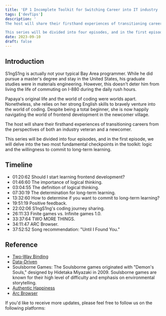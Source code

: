 ```yaml
---
title: 'EP 1 Incomplete Toolkit for Switching Career into IT industry | The Most Basic Checkpoints'
tags: ['devTips']
description: '
The host will share their firsthand experiences of transitioning careers from the perspectives of both an industry veteran and a newcomer.

This series will be divided into four episodes, and in the first episode, we will delve into the two most fundamental checkpoints in the toolkit: logic and the willingness to commit to long-term learning.'
date: 2023-09-10
draft: false
---
```


## Introduction

S1ngS1ng is actually not your typical Bay Area programmer. While he did pursue a master's degree and stay in the United States, his graduate studies were in materials engineering. However, this doesn't deter him from living the life of commuting on I-880 during the daily rush hours.

Papaya's original life and the world of coding were worlds apart. Nonetheless, she relies on her strong English skills to bravely venture into the world of coding. Despite being a total beginner, she is now happily navigating the world of frontend development in the newcomer village.

The host will share their firsthand experiences of transitioning careers from the perspectives of both an industry veteran and a newcomer.

This series will be divided into four episodes, and in the first episode, we will delve into the two most fundamental checkpoints in the toolkit: logic and the willingness to commit to long-term learning.

## Timeline

- 01:20:62 Should I start learning frontend development?
- 01:46:60 The importance of logical thinking.
- 03:04:55 The definition of logical thinking.
- 07:30:19 The determination for long-term learning.
- 13:32:60 How to determine if you want to commit to long-term learning?
- 19:51:19 Positive feedback.
- 22:02:06 S1ngS1ng's coding journey sharing.
- 26:11:33 Finite games vs. Infinite games 1.0.
- 33:37:64 TWO MORE THINGS.
- 34:11:47 ARC Browser.
- 37:52:52 Song recommendation: "Until I Found You."

## Reference

- [Two-Way Binding](https://angular.io/guide/two-way-binding)
- [Data-Driven](https://en.wikipedia.org/wiki/Data-driven_programming)
- Soulsborne Games: The Soulsborne games originated with "Demon's Souls," designed by Hidetaka Miyazaki in 2009. Soulsborne games are known for their high level of difficulty and emphasis on environmental storytelling.
- [Authentic Happiness](https://www.authentichappiness.sas.upenn.edu/)
- [Arc Browser](https://arc.net/)

If you'd like to receive more updates, please feel free to follow us on the following platforms:
